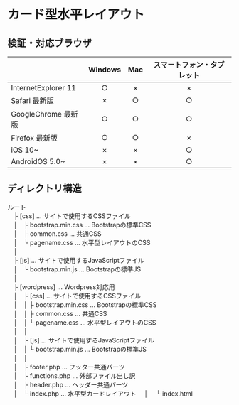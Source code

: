 # カード型水平レイアウト

## 検証・対応ブラウザ  
|| **Windows** | **Mac** | **スマートフォン・タブレット** |
|:----- |:-----:|:-----:|:-----:|
|InternetExplorer 11|○|×|×|
|Safari 最新版|×|○|○|
|GoogleChrome 最新版|○|○|○|
|Firefox 最新版|○|○|×|
|iOS 10~|×|×|○|
|AndroidOS 5.0~|×|×|○|  
 
 
## ディレクトリ構造  
 ルート  
　├ [css] … サイトで使用するCSSファイル  
　│　├ bootstrap.min.css … Bootstrapの標準CSS  
　│　├ common.css … 共通CSS  
　│　└ pagename.css … 水平型レイアウトのCSS  
　│    
　├ [js] … サイトで使用するJavaScriptファイル            
　│　└ bootstrap.min.js … Bootstrapの標準JS  
　│    
　├ [wordpress] … Wordpress対応用  
　│　├ [css] … サイトで使用するCSSファイル  
　│　│  ├ bootstrap.min.css … Bootstrapの標準CSS  
　│　│  ├ common.css … 共通CSS  
　│　│  └ pagename.css …  水平型レイアウトのCSS  
　│　│     
　│　├ [js] … サイトで使用するJavaScriptファイル  
　│　│  └ bootstrap.min.js … Bootstrapの標準JS  
　│　│  
　│　├ footer.php … フッター共通パーツ  
　│　├ functions.php … 外部ファイル出し訳  
　│　├ header.php … ヘッダー共通パーツ  
　│　└ index.php … 水平型カードレイアウト 
　│ 
　└ index.html